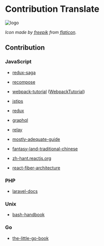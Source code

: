 # Contribution Translate

![logo](./logo.png)

_Icon made by [freepik](https://www.flaticon.com/authors/freepik) from [flaticon](http://www.flaticon.com/)._

## Contribution

### JavaScript

- [redux-saga](https://github.com/neighborhood999/redux-saga)

- [recompose](https://github.com/neighborhood999/recompose)

- [webpack-tutorial](https://github.com/neighborhood999/webpack-tutorial-gitbook) ([WebpackTutorial](https://github.com/neighborhood999/WebpackTutorial))

- [jstips](https://github.com/loverajoel/jstips)

- [redux](https://github.com/chentsulin/redux)

- [graphql](https://github.com/chentsulin/graphql.github.io)

- [relay](https://github.com/chentsulin/relay)

- [mostly-adequate-guide](https://github.com/jigsawye/mostly-adequate-guide)

- [fantasy-land-traditional-chinese](https://github.com/neighborhood999/fantasy-land-traditional-chinese)

- [zh-hant.reactjs.org](https://github.com/reactjs/zh-hant.reactjs.org)

- [react-fiber-architecture](https://github.com/neighborhood999/react-fiber-architecture-tw)

### PHP

- [laravel-docs](https://github.com/laravel-taiwan/docs)

### Unix

- [bash-handbook](https://github.com/neighborhood999/bash-handbook/tree/master/translations/zh-TW)

### Go

- [the-little-go-book](https://github.com/kevingo/the-little-go-book)
